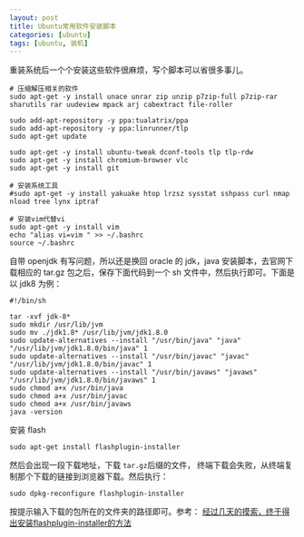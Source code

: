 ```yaml
---
layout: post
title: Ubuntu常用软件安装脚本
categories: [ubuntu]
tags: [ubuntu, 装机]
---
```


重装系统后一个个安装这些软件很麻烦，写个脚本可以省很多事儿。

	# 压缩解压相关的软件
	sudo apt-get -y install unace unrar zip unzip p7zip-full p7zip-rar sharutils rar uudeview mpack arj cabextract file-roller
	
	sudo add-apt-repository -y ppa:tualatrix/ppa 
	sudo add-apt-repository -y ppa:linrunner/tlp
	sudo apt-get update

	sudo apt-get -y install ubuntu-tweak dconf-tools tlp tlp-rdw
	sudo apt-get -y install chromium-browser vlc
	sudo apt-get -y install git
	
	# 安装系统工具
	#sudo apt-get -y install yakuake htop lrzsz sysstat sshpass curl nmap nload tree lynx iptraf

	# 安装vim代替vi
	sudo apt-get -y install vim
	echo "alias vi=vim " >> ~/.bashrc
	source ~/.bashrc

自带 openjdk 有写问题，所以还是换回 oracle 的 jdk，java 安装脚本，去官网下载相应的 tar.gz 包之后，保存下面代码到一个 sh 文件中，然后执行即可。下面是以 jdk8 为例：  
	
	#!/bin/sh

	tar -xvf jdk-8*
	sudo mkdir /usr/lib/jvm
	sudo mv ./jdk1.8* /usr/lib/jvm/jdk1.8.0
	sudo update-alternatives --install "/usr/bin/java" "java" "/usr/lib/jvm/jdk1.8.0/bin/java" 1
	sudo update-alternatives --install "/usr/bin/javac" "javac" "/usr/lib/jvm/jdk1.8.0/bin/javac" 1
	sudo update-alternatives --install "/usr/bin/javaws" "javaws" "/usr/lib/jvm/jdk1.8.0/bin/javaws" 1
	sudo chmod a+x /usr/bin/java
	sudo chmod a+x /usr/bin/javac
	sudo chmod a+x /usr/bin/javaws
	java -version

安装 flash

 	sudo apt-get install flashplugin-installer

然后会出现一段下载地址，下载 `tar.gz`后缀的文件， 终端下载会失败，从终端复制那个下载的链接到浏览器下载。然后执行： 

	sudo dpkg-reconfigure flashplugin-installer 

按提示输入下载的包所在的文件夹的路径即可。参考： [经过几天的摸索，终于得出安装flashplugin-installer的方法](http://forum.ubuntu.org.cn/viewtopic.php?t=387865)  